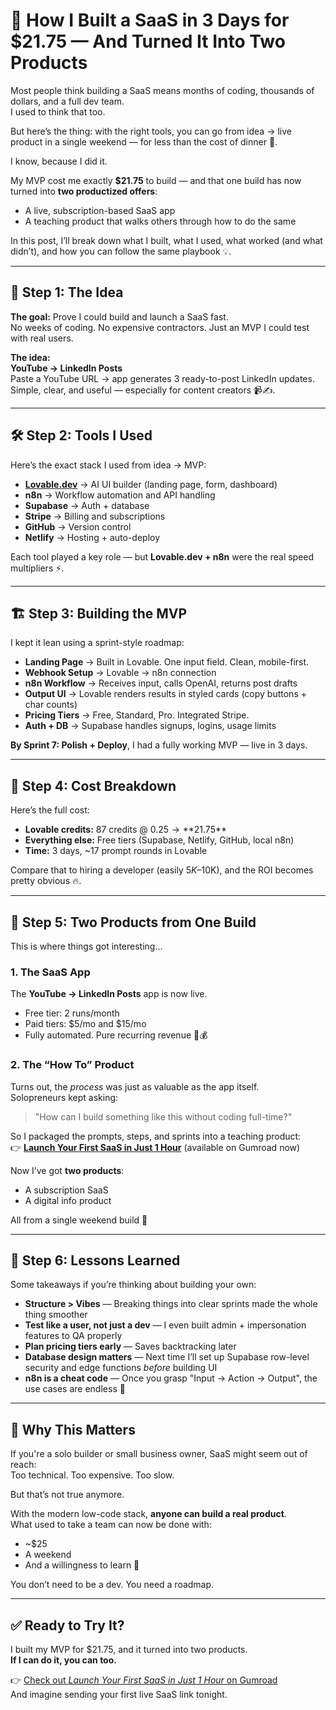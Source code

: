 # 🚀 How I Built a SaaS in 3 Days for $21.75 — And Turned It Into Two Products

Most people think building a SaaS means months of coding, thousands of dollars, and a full dev team.  
I used to think that too.

But here’s the thing: with the right tools, you can go from idea → live product in a single weekend — for less than the cost of dinner 🍜.

I know, because I did it.

My MVP cost me exactly **$21.75** to build — and that one build has now turned into **two productized offers**:

- A live, subscription-based SaaS app  
- A teaching product that walks others through how to do the same

In this post, I’ll break down what I built, what I used, what worked (and what didn’t), and how you can follow the same playbook 💡.

---

## 🧠 Step 1: The Idea

**The goal:** Prove I could build and launch a SaaS fast.  
No weeks of coding. No expensive contractors. Just an MVP I could test with real users.

**The idea:**  
**YouTube → LinkedIn Posts**  
Paste a YouTube URL → app generates 3 ready-to-post LinkedIn updates.  
Simple, clear, and useful — especially for content creators 📹✍️.

---

## 🛠 Step 2: Tools I Used

Here’s the exact stack I used from idea → MVP:

- **[Lovable.dev](https://lovable.dev)** → AI UI builder (landing page, form, dashboard)
- **n8n** → Workflow automation and API handling
- **Supabase** → Auth + database
- **Stripe** → Billing and subscriptions
- **GitHub** → Version control
- **Netlify** → Hosting + auto-deploy

Each tool played a key role — but **Lovable.dev + n8n** were the real speed multipliers ⚡.

---

## 🏗 Step 3: Building the MVP

I kept it lean using a sprint-style roadmap:

- **Landing Page** → Built in Lovable. One input field. Clean, mobile-first.  
- **Webhook Setup** → Lovable → n8n connection  
- **n8n Workflow** → Receives input, calls OpenAI, returns post drafts  
- **Output UI** → Lovable renders results in styled cards (copy buttons + char counts)  
- **Pricing Tiers** → Free, Standard, Pro. Integrated Stripe.  
- **Auth + DB** → Supabase handles signups, logins, usage limits  

**By Sprint 7: Polish + Deploy**, I had a fully working MVP — live in 3 days.

---

## 💸 Step 4: Cost Breakdown

Here’s the full cost:

- **Lovable credits:** 87 credits @ $0.25 → **$21.75**  
- **Everything else:** Free tiers (Supabase, Netlify, GitHub, local n8n)  
- **Time:** 3 days, ~17 prompt rounds in Lovable  

Compare that to hiring a developer (easily $5K–$10K), and the ROI becomes pretty obvious 🔥.

---

## 🧩 Step 5: Two Products from One Build

This is where things got interesting...

### 1. The SaaS App

The **YouTube → LinkedIn Posts** app is now live.

- Free tier: 2 runs/month  
- Paid tiers: $5/mo and $15/mo  
- Fully automated. Pure recurring revenue 🔁💰

### 2. The “How To” Product

Turns out, the *process* was just as valuable as the app itself.  
Solopreneurs kept asking:

> "How can I build something like this without coding full-time?"

So I packaged the prompts, steps, and sprints into a teaching product:  
👉 **[Launch Your First SaaS in Just 1 Hour](https://gumroad.com/)** (available on Gumroad now)

Now I’ve got **two products**:

- A subscription SaaS  
- A digital info product  

All from a single weekend build 🎯

---

## 🧠 Step 6: Lessons Learned

Some takeaways if you’re thinking about building your own:

- **Structure > Vibes** — Breaking things into clear sprints made the whole thing smoother  
- **Test like a user, not just a dev** — I even built admin + impersonation features to QA properly  
- **Plan pricing tiers early** — Saves backtracking later  
- **Database design matters** — Next time I’ll set up Supabase row-level security and edge functions *before* building UI  
- **n8n is a cheat code** — Once you grasp "Input → Action → Output", the use cases are endless 🔄

---

## 🤔 Why This Matters

If you're a solo builder or small business owner, SaaS might seem out of reach:  
Too technical. Too expensive. Too slow.

But that’s not true anymore.

With the modern low-code stack, **anyone can build a real product**.  
What used to take a team can now be done with:

- ~$25  
- A weekend  
- And a willingness to learn 🚀

You don’t need to be a dev. You need a roadmap.

---

## ✅ Ready to Try It?

I built my MVP for $21.75, and it turned into two products.  
**If I can do it, you can too.**

👉 [Check out *Launch Your First SaaS in Just 1 Hour* on Gumroad](https://gumroadmike82.gumroad.com/l/ymkypd/)  
And imagine sending your first live SaaS link tonight.
